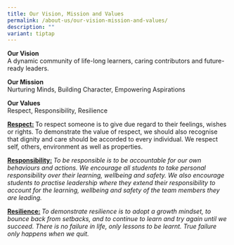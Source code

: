 ```yaml
---
title: Our Vision, Mission and Values
permalink: /about-us/our-vision-mission-and-values/
description: ""
variant: tiptap
---
```

<p><strong>Our Vision</strong>
<br>A dynamic community of life-long learners, caring contributors and future-ready
leaders.</p>
<p><strong>Our Mission</strong>
<br>Nurturing Minds, Building Character, Empowering Aspirations</p>
<p><strong>Our Values</strong>
<br>Respect, Responsibility, Resilience</p>
<p></p>
<p></p>
<p><strong><u>Respect:</u> </strong>To respect someone is to give due regard
to their feelings, wishes or rights. To demonstrate the value of respect,
we should also recognise that dignity and care should be accorded to every
individual. We respect self, others, environment as well as properties.</p>
<p></p>
<p><strong><u>Responsibility:</u> </strong><em>To be responsible is to be accountable for our own behaviours and actions. We encourage all students to take personal responsibility over their learning, wellbeing and safety. We also encourage students to practise leadership where they extend their responsibility to account for the learning, wellbeing and safety of the team members they are leading.</em>
</p>
<p></p>
<p><strong><u>Resilience:</u> </strong><em>To demonstrate resilience is to adopt a growth mindset, to bounce back from setbacks, and to continue to learn and try again until we succeed. There is no failure in life, only lessons to be learnt. True failure only happens when we quit.</em>
</p>
<p></p>
<p></p>